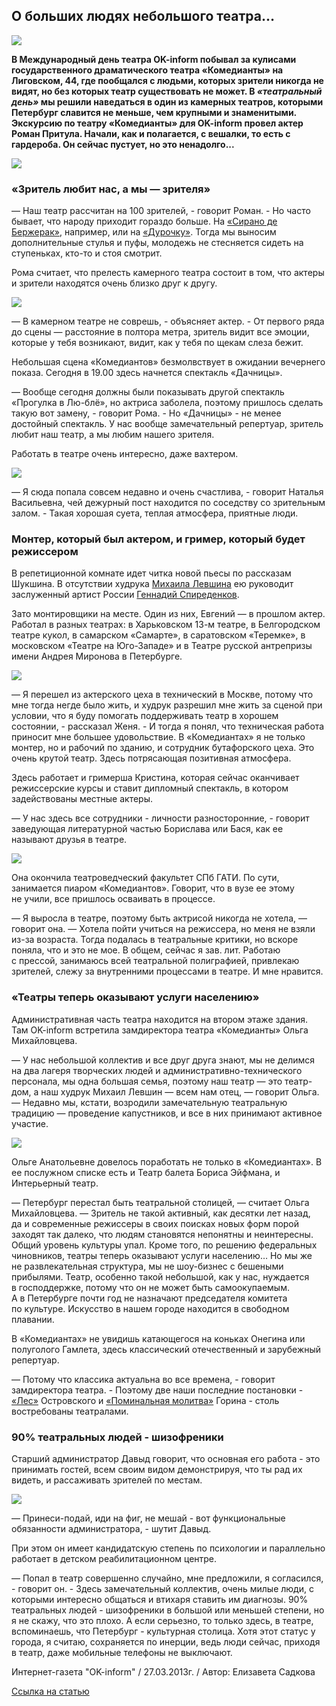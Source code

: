 ## О больших людях небольшого театра…


![](image-01.jpg)


**В Международный день театра OK-inform побывал за кулисами государственного драматического театра «Комедианты» на Лиговском, 44, где пообщался с людьми, которых зрители никогда не видят, но без которых театр существовать не может. В _«театральный день»_ мы решили наведаться в один из камерных театров, которыми Петербург славится не меньше, чем крупными и знаменитыми. Экскурсию по театру «Комедианты» для OK-inform провел актер Роман Притула. Начали, как и полагается, с вешалки, то есть с гардероба. Он сейчас пустует, но это ненадолго...**


![](image-02.jpg)


### «Зритель любит нас, а мы — зрителя»


— Наш театр рассчитан на 100 зрителей, - говорит Роман. - Но часто бывает, что народу приходит гораздо больше. На [«Сирано де Бержерак»][0], например, или на [«Дурочку»][1]. Тогда мы выносим дополнительные стулья и пуфы, молодежь не стесняется сидеть на ступеньках, кто-то и стоя смотрит.


Рома считает, что прелесть камерного театра состоит в том, что актеры и зрители находятся очень близко друг к другу.


![](image-03.jpg)


— В камерном театре не соврешь, - объясняет актер. - От первого ряда до сцены — расстояние в полтора метра, зритель видит все эмоции, которые у тебя возникают, видит, как у тебя по щекам слеза бежит.


Небольшая сцена «Комедиантов» безмолвствует в ожидании вечернего показа. Сегодня в 19.00 здесь начнется спектакль «Дачницы».


— Вообще сегодня должны были показывать другой спектакль «Прогулка в Лю-блё», но актриса заболела, поэтому пришлось сделать такую вот замену, - говорит Рома. - Но «Дачницы» - не менее достойный спектакль. У нас вообще замечательный репертуар, зритель любит наш театр, а мы любим нашего зрителя.


Работать в театре очень интересно, даже вахтером.


![](image-04.jpg)


— Я сюда попала совсем недавно и очень счастлива, - говорит Наталья Васильевна, чей дежурный пост находится по соседству со зрительным залом. - Такая хорошая суета, теплая атмосфера, приятные люди.


### Монтер, который был актером, и гример, который будет режиссером


В репетиционной комнате идет читка новой пьесы по рассказам Шукшина. В отсутствии худрука [Михаила Левшина][2] ею руководит заслуженный артист России [Геннадий Спиреденков][3].


Зато монтировщики на месте. Один из них, Евгений — в прошлом актер. Работал в разных театрах: в Харьковском 13-м театре, в Белгородском театре кукол, в самарском «Самарте», в саратовском «Теремке», в московском «Театре на Юго-Западе» и в Театре русской антрепризы имени Андрея Миронова в Петербурге.


![](image-05.jpg)


— Я перешел из актерского цеха в технический в Москве, потому что мне тогда негде было жить, и худрук разрешил мне жить за сценой при условии, что я буду помогать поддерживать театр в хорошем состоянии, - рассказал Женя. - И тогда я понял, что техническая работа приносит мне большее удовольствие. В «Комедиантах» я не только монтер, но и рабочий по зданию, и сотрудник бутафорского цеха. Это очень крутой театр. Здесь потрясающая позитивная атмосфера.


Здесь работает и гримерша Кристина, которая сейчас оканчивает режиссерские курсы и ставит дипломный спектакль, в котором задействованы местные актеры.


— У нас здесь все сотрудники - личности разносторонние, - говорит заведующая литературной частью Борислава или Бася, как ее называют друзья в театре.


![](image-06.jpg)


Она окончила театроведческий факультет СПб ГАТИ. По сути, занимается пиаром «Комедиантов». Говорит, что в вузе ее этому не учили, все пришлось осваивать в процессе.


— Я выросла в театре, поэтому быть актрисой никогда не хотела, — говорит она. — Хотела пойти учиться на режиссера, но меня не взяли из-за возраста. Тогда подалась в театральные критики, но вскоре поняла, что и это не мое. В общем, сейчас я зав. лит. Работаю с прессой, занимаюсь всей театральной полиграфией, привлекаю зрителей, слежу за внутренними процессами в театре. И мне нравится.


### «Театры теперь оказывают услуги населению»


Административная часть театра находится на втором этаже здания. Там OK-inform встретила замдиректора театра «Комедианты» Ольга Михайловцева.


— У нас небольшой коллектив и все друг друга знают, мы не делимся на два лагеря творческих людей и административно-технического персонала, мы одна большая семья, поэтому наш театр — это театр-дом, а наш худрук Михаил Левшин — всем нам отец, — говорит Ольга. — Недавно мы, кстати, возродили замечательную театральную традицию — проведение капустников, и все в них принимают активное участие.


![](image-07.jpg)


Ольге Анатольевне довелось поработать не только в «Комедиантах». В ее послужном списке есть и Театр балета Бориса Эйфмана, и Интерьерный театр.


— Петербург перестал быть театральной столицей, — считает Ольга Михайловцева. — Зритель не такой активный, как десятки лет назад, да и современные режиссеры в своих поисках новых форм порой заходят так далеко, что людям становятся непонятны и неинтересны. Общий уровень культуры упал. Кроме того, по решению федеральных чиновников, театры теперь оказывают услуги населению… Но мы же не развлекательная структура, мы не шоу-бизнес с бешеными прибылями. Театр, особенно такой небольшой, как у нас, нуждается в господдержке, потому что он не может быть самоокупаемым. А в Петербурге почти год не назначают председателя комитета по культуре. Искусство в нашем городе находится в свободном плавании.


В «Комедиантах» не увидишь катающегося на коньках Онегина или полуголого Гамлета, здесь классический отечественный и зарубежный репертуар.


— Потому что классика актуальна во все времена, - говорит замдиректора театра. - Поэтому две наши последние постановки - [«Лес»][4] Островского и [«Поминальная молитва»][5] Горина - столь востребованы театралами.


### 90% театральных людей - шизофреники


Старший администратор Давыд говорит, что основная его работа - это принимать гостей, всем своим видом демонстрируя, что ты рад их видеть, и рассаживать зрителей по местам.


![](image-08.jpg)


— Принеси-подай, иди на фиг, не мешай - вот функциональные обязанности администратора, - шутит Давыд.


При этом он имеет кандидатскую степень по психологии и параллельно работает в детском реабилитационном центре.


— Попал в театр совершенно случайно, мне предложили, я согласился, - говорит он. - Здесь замечательный коллектив, очень милые люди, с которыми интересно общаться и втихаря ставить им диагнозы. 90% театральных людей - шизофреники в большой или меньшей степени, но я не скажу, что это плохо. А если серьезно, то только здесь, в театре, вспоминаешь, что Петербург - культурная столица. Хотя этот статус у города, я считаю, сохраняется по инерции, ведь люди сейчас, приходя в театр, даже мобильные телефоны не выключают.


Интернет-газета "OK-inform" / 27.03.2013г. / Автор: Елизавета Садкова


[Ссылка на статью][6]

[0]: ../../performance/sirano-de-berzherak "Сирано де Бержерак"
[1]: ../../performance/durochka "Дурочка"
[2]: ../../person/mikhail-levshin "Михаил Левшин"
[3]: ../../person/gennadii-spiridenkov "Геннадий Спириденков"
[4]: ../../performance/les "Лес"
[5]: ../../performance/pominalnaya-molitva "Поминальная молитва"
[6]: http://ok-inform.ru/prazdnik-zhizni/1613-o-bolshikh-lyudyakh-nebolshogo-teatra.html